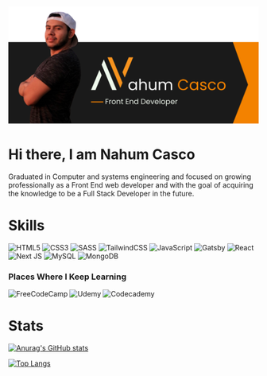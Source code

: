 ![naoh boy](https://github.com/NahumCRep/ReadmeAssets/blob/main/Group%205.png) 

# Hi there, I am Nahum Casco

<p align="left">
  Graduated in Computer and systems engineering and focused on growing professionally as a Front End web developer and with the goal of acquiring the knowledge to be a   Full Stack Developer in the future.
</p>


<!-- <p align="right">
  <img width="200" src="http://material-bread.org/logo-shadow.svg" alt="Material Bread logo">
</p> -->


# Skills 
![HTML5](https://img.shields.io/badge/html5-%23E34F26.svg?style=for-the-badge&logo=html5&logoColor=white)
![CSS3](https://img.shields.io/badge/css3-%231572B6.svg?style=for-the-badge&logo=css3&logoColor=white)
![SASS](https://img.shields.io/badge/SASS-hotpink.svg?style=for-the-badge&logo=SASS&logoColor=white)
![TailwindCSS](https://img.shields.io/badge/tailwindcss-%2338B2AC.svg?style=for-the-badge&logo=tailwind-css&logoColor=white)
![JavaScript](https://img.shields.io/badge/javascript-%23323330.svg?style=for-the-badge&logo=javascript&logoColor=%23F7DF1E)
![Gatsby](https://img.shields.io/badge/Gatsby-%23663399.svg?style=for-the-badge&logo=gatsby&logoColor=white)
![React](https://img.shields.io/badge/react-%2320232a.svg?style=for-the-badge&logo=react&logoColor=%2361DAFB)
![Next JS](https://img.shields.io/badge/Next-black?style=for-the-badge&logo=next.js&logoColor=white)
![MySQL](https://img.shields.io/badge/mysql-%2300f.svg?style=for-the-badge&logo=mysql&logoColor=white)
![MongoDB](https://img.shields.io/badge/MongoDB-%234ea94b.svg?style=for-the-badge&logo=mongodb&logoColor=white)

### Places Where I Keep Learning
![FreeCodeCamp](https://img.shields.io/badge/Freecodecamp-%23123.svg?&style=for-the-badge&logo=freecodecamp&logoColor=green)
![Udemy](https://img.shields.io/badge/Udemy-A435F0?style=for-the-badge&logo=Udemy&logoColor=white)
![Codecademy](https://img.shields.io/badge/Codecademy-FFF0E5?style=for-the-badge&logo=codecademy&logoColor=1F243A)

# Stats
[![Anurag's GitHub stats](https://github-readme-stats.vercel.app/api?username=nahumcrep&show_icons=true&theme=gruvbox)](https://github.com/nahumcrep/github-readme-stats)

[![Top Langs](https://github-readme-stats.vercel.app/api/top-langs/?username=nahumcrep&layout=compact&theme=gruvbox)](https://github.com/nahumcrep)

